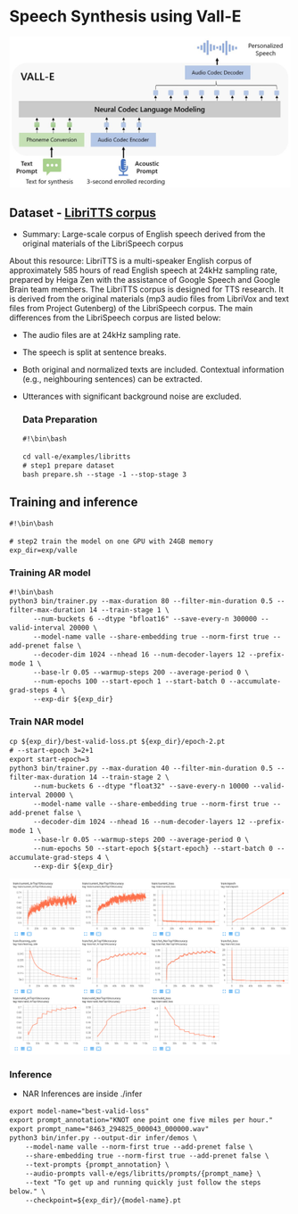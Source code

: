 # Speech Synthesis using Vall-E
![model](./docs/images/Overview.jpg)

## Dataset - [LibriTTS corpus](https://www.openslr.org/60/)
- Summary: Large-scale corpus of English speech derived from the original materials of the LibriSpeech corpus

About this resource:
    LibriTTS is a multi-speaker English corpus of approximately 585 hours of read English speech at 24kHz sampling rate, prepared by Heiga Zen with the assistance of Google Speech and Google Brain team members. The LibriTTS corpus is designed for TTS research. It is derived from the original materials (mp3 audio files from LibriVox and text files from Project Gutenberg) of the LibriSpeech corpus. The main differences from the LibriSpeech corpus are listed below:
- The audio files are at 24kHz sampling rate.
- The speech is split at sentence breaks.
- Both original and normalized texts are included.
Contextual information (e.g., neighbouring sentences) can be extracted.
- Utterances with significant background noise are excluded.

    ### Data Preparation
    ```
    #!\bin\bash

    cd vall-e/examples/libritts
    # step1 prepare dataset
    bash prepare.sh --stage -1 --stop-stage 3
    ```

## Training and inference
```
#!\bin\bash

# step2 train the model on one GPU with 24GB memory
exp_dir=exp/valle

```

### Training AR model
```
#!\bin\bash
python3 bin/trainer.py --max-duration 80 --filter-min-duration 0.5 --filter-max-duration 14 --train-stage 1 \
      --num-buckets 6 --dtype "bfloat16" --save-every-n 300000 --valid-interval 20000 \
      --model-name valle --share-embedding true --norm-first true --add-prenet false \
      --decoder-dim 1024 --nhead 16 --num-decoder-layers 12 --prefix-mode 1 \
      --base-lr 0.05 --warmup-steps 200 --average-period 0 \
      --num-epochs 100 --start-epoch 1 --start-batch 0 --accumulate-grad-steps 4 \
      --exp-dir ${exp_dir}
```

### Train NAR model
```
cp ${exp_dir}/best-valid-loss.pt ${exp_dir}/epoch-2.pt  
# --start-epoch 3=2+1
export start-epoch=3
python3 bin/trainer.py --max-duration 40 --filter-min-duration 0.5 --filter-max-duration 14 --train-stage 2 \
      --num-buckets 6 --dtype "float32" --save-every-n 10000 --valid-interval 20000 \
      --model-name valle --share-embedding true --norm-first true --add-prenet false \
      --decoder-dim 1024 --nhead 16 --num-decoder-layers 12 --prefix-mode 1 \
      --base-lr 0.05 --warmup-steps 200 --average-period 0 \
      --num-epochs 50 --start-epoch ${start-epoch} --start-batch 0 --accumulate-grad-steps 4 \
      --exp-dir ${exp_dir}
```
![train](./docs/images/train.png)
### Inference
- NAR Inferences are inside ./infer
```
export model-name="best-valid-loss"
export prompt_annotation="KNOT one point one five miles per hour."
export prompt_name="8463_294825_000043_000000.wav"
python3 bin/infer.py --output-dir infer/demos \
    --model-name valle --norm-first true --add-prenet false \
    --share-embedding true --norm-first true --add-prenet false \
    --text-prompts {prompt_annotation} \
    --audio-prompts vall-e/egs/libritts/prompts/{prompt_name} \
    --text "To get up and running quickly just follow the steps below." \
    --checkpoint=${exp_dir}/{model-name}.pt
```





